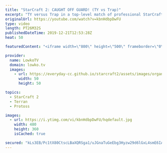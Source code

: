 ```yaml
---
title: "StarCraft 2: CAUGHT OFF GUARD! (TY vs Trap)"
excerpt: "TY versus Trap in a top-level match of professional StarCraft 2 of Terran versus Protoss. TY decides  to open up with a 1-1-1 and transition towards Terran Mech. Mech has quickly been gaining popularity again after the new multiplayer balance patch. Trap decides to transition towards Carriers and Sky"
originalUrl: https://youtube.com/watch?v=kbnHdbpDwFU
type: video
length: PT26M32S
publishedDateTime: 2019-12-21T12:53:28Z
heat: 50

featuredContent: "<iframe width=\"800\" height=\"500\" frameborder=\"0\" src=\"https://www.youtube.com/embed/kbnHdbpDwFU\" allow=\"accelerometer; autoplay; encrypted-media; gyroscope; picture-in-picture\" allowfullscreen></iframe>"

provider:
  name: LowkoTV
  domain: lowko.tv
  images:
    - url: https://everyday-cc.github.io/starcraft2/assets/images/organizations/lowko.tv-50x50.jpg
      width: 50
      height: 50

topics:
  - StarCraft 2
  - Terran
  - Protoss

images:
  - url: https://i.ytimg.com/vi/kbnHdbpDwFU/hqdefault.jpg
    width: 480
    height: 360
    isCached: true

secured: "kLs3EB/Pc1tX80CtscLBaXQRSga1/uJGnaTuGeEbg3Hyzw29d6lGxL4smE6IAjpdekfSUWHhUP0BRvEWXQ0Pc6CS5F4eBCeSviXco5VlsXINQBC7BUFKhnjlRfQ1HOORSzel6C6KtEMXCM1EZ7J0KwyAqYJi6/abkucRJSn5LPO4zIkwBkhmUtB/0MBpf1Ai9n+htF9CkqvBhvZAgVSymba53sBjZNvS6ZMgXIQlMTWKMuej9w14jYNCYMXPn67B4KvT1TQFxlhyfKg0LsssVQmUEOlgyV5rYTc1P1CZXnyTptLF/nPE1Q0J8TNTslIJBPIZf1DHPmaNF+VbCBQMXAvH5IOB70KrReNx5wEhOewhph6W2AlTPQtpOLFDQHe/1UQz56RI4emzgT1pk4ZdgIsGIhPlUpeE3tfL4g4HqqO28+bmpPHm66oBiALsok9r;cDpplNGjdjNa+HFYzvH7Yg=="
---
```


